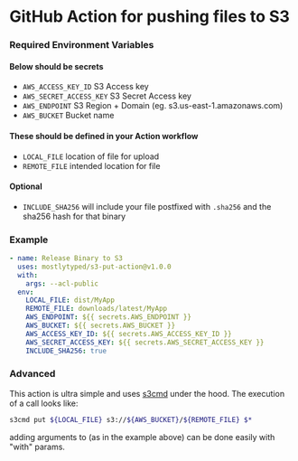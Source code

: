 # GitHub Action for pushing files to S3


### Required Environment Variables
#### Below should be secrets
- `AWS_ACCESS_KEY_ID` S3 Access key
- `AWS_SECRET_ACCESS_KEY` S3 Secret Access key
- `AWS_ENDPOINT` S3 Region + Domain (eg. s3.us-east-1.amazonaws.com)
- `AWS_BUCKET` Bucket name
#### These should be defined in your Action workflow
- `LOCAL_FILE` location of file for upload
- `REMOTE_FILE` intended location for file
#### Optional
- `INCLUDE_SHA256` will include your file postfixed with `.sha256` and the sha256 hash for that binary

### Example

```yaml
- name: Release Binary to S3
  uses: mostlytyped/s3-put-action@v1.0.0
  with:
    args: --acl-public
  env:
    LOCAL_FILE: dist/MyApp
    REMOTE_FILE: downloads/latest/MyApp
    AWS_ENDPOINT: ${{ secrets.AWS_ENDPOINT }}
    AWS_BUCKET: ${{ secrets.AWS_BUCKET }}
    AWS_ACCESS_KEY_ID: ${{ secrets.AWS_ACCESS_KEY_ID }}
    AWS_SECRET_ACCESS_KEY: ${{ secrets.AWS_SECRET_ACCESS_KEY }}
    INCLUDE_SHA256: true
```

### Advanced
This action is ultra simple and uses [s3cmd](https://github.com/s3tools/s3cmd) under the hood. The execution of a call looks like:

```sh
s3cmd put ${LOCAL_FILE} s3://${AWS_BUCKET}/${REMOTE_FILE} $*
```

adding arguments to (as in the example above) can be done easily with "with" params.